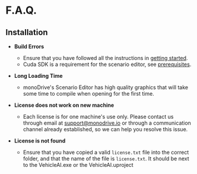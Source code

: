 # F.A.Q.

## Installation

 - **Build Errors**
     - Ensure that you have followed all the instructions in [getting started](Getting_Started.md). 
     - Cuda SDK is a requirement for the scenario editor, see [prerequisites](Getting_Started.md).

 - **Long Loading Time**
    - monoDrive's Scenario Editor has high quality graphics that will take some time to compile when opening for the first time. 

 - **License does not work on new machine**
    - Each license is for one machine's use only. Please contact us through email at support@monodrive.io or through a communication channel already established, so we can help you resolve this issue. 

 - **License is not found**
    - Ensure that you have copied a valid `license.txt` file into the correct folder, and that the name of the file is `license.txt`. It should be next to the VehicleAI.exe or the VehicleAI.uproject

